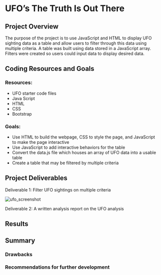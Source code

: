 # UFO’s The Truth Is Out There

## Project Overview
The purpose of the project is to use JavaScript and HTML to display UFO sighting data as a table and allow users to filter through this data using multiple criteria. A table was built using data stored in a JavaScript array. Filters were created so users could input data to display desired data. 


## Coding Resources and Goals 
### Resources: 

* UFO starter code files
* Java Script
* HTML
* CSS
* Bootstrap

### Goals: 

* Use HTML to build the webpage, CSS to style the page, and JavaScript to make the page interactive
* Use JavaScript to add interactive behaviors for the table
* Convert the data.js file which houses an array of UFO data into a usable table
* Create a table that may be filtered by multiple criteria


## Project Deliverables

Deliverable 1: Filter UFO sightings on multiple criteria 

![ufo_screenshot]( https://github.com/dbrashears63/UFOs/ufo_screenshot.png)

Deliverable 2: A written analysis report on the UFO analysis


## Results

## Summary

### Drawbacks

### Recommendations for further development

